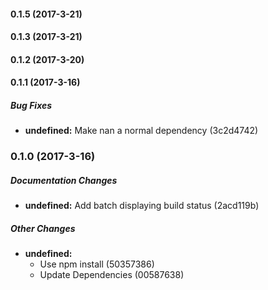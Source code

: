 #### 0.1.5 (2017-3-21)

#### 0.1.3 (2017-3-21)

#### 0.1.2 (2017-3-20)

#### 0.1.1 (2017-3-16)

##### Bug Fixes

* **undefined:** Make nan a normal dependency (3c2d4742)

### 0.1.0 (2017-3-16)

##### Documentation Changes

* **undefined:** Add batch displaying build status (2acd119b)

##### Other Changes

* **undefined:**
  * Use npm install (50357386)
  * Update Dependencies (00587638)

